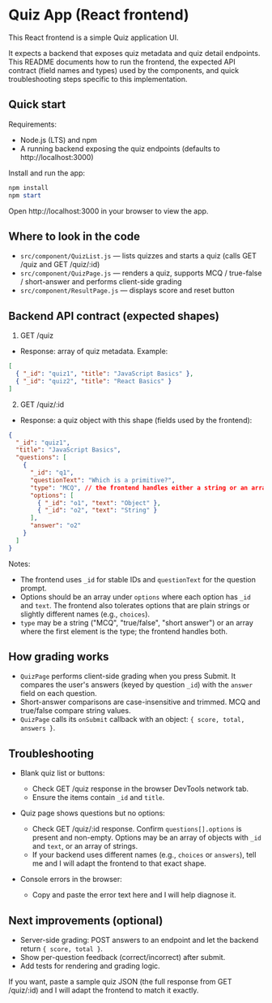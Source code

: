 # Quiz App (React frontend)

This React frontend is a simple Quiz application UI.

It expects a backend that exposes quiz metadata and quiz detail endpoints. This README documents how to run the frontend, the expected API contract (field names and types) used by the components, and quick troubleshooting steps specific to this implementation.

## Quick start

Requirements:
- Node.js (LTS) and npm
- A running backend exposing the quiz endpoints (defaults to http://localhost:3000)

Install and run the app:

```powershell
npm install
npm start
```

Open http://localhost:3000 in your browser to view the app.

## Where to look in the code
- `src/component/QuizList.js` — lists quizzes and starts a quiz (calls GET /quiz and GET /quiz/:id)
- `src/component/QuizPage.js` — renders a quiz, supports MCQ / true-false / short-answer and performs client-side grading
- `src/component/ResultPage.js` — displays score and reset button

## Backend API contract (expected shapes)

1) GET /quiz
- Response: array of quiz metadata. Example:

```json
[
  { "_id": "quiz1", "title": "JavaScript Basics" },
  { "_id": "quiz2", "title": "React Basics" }
]
```

2) GET /quiz/:id
- Response: a quiz object with this shape (fields used by the frontend):

```json
{
  "_id": "quiz1",
  "title": "JavaScript Basics",
  "questions": [
    {
      "_id": "q1",
      "questionText": "Which is a primitive?",
      "type": "MCQ", // the frontend handles either a string or an array like ["MCQ"]
      "options": [
        { "_id": "o1", "text": "Object" },
        { "_id": "o2", "text": "String" }
      ],
      "answer": "o2"
    }
  ]
}
```

Notes:
- The frontend uses `_id` for stable IDs and `questionText` for the question prompt.
- Options should be an array under `options` where each option has `_id` and `text`. The frontend also tolerates options that are plain strings or slightly different names (e.g., `choices`).
- `type` may be a string ("MCQ", "true/false", "short answer") or an array where the first element is the type; the frontend handles both.

## How grading works
- `QuizPage` performs client-side grading when you press Submit. It compares the user's answers (keyed by question `_id`) with the `answer` field on each question.
- Short-answer comparisons are case-insensitive and trimmed. MCQ and true/false compare string values.
- `QuizPage` calls its `onSubmit` callback with an object: `{ score, total, answers }`.

## Troubleshooting
- Blank quiz list or buttons:
  - Check GET /quiz response in the browser DevTools network tab.
  - Ensure the items contain `_id` and `title`.

- Quiz page shows questions but no options:
  - Check GET /quiz/:id response. Confirm `questions[].options` is present and non-empty. Options may be an array of objects with `_id` and `text`, or an array of strings.
  - If your backend uses different names (e.g., `choices` or `answers`), tell me and I will adapt the frontend to that exact shape.

- Console errors in the browser:
  - Copy and paste the error text here and I will help diagnose it.

## Next improvements (optional)
- Server-side grading: POST answers to an endpoint and let the backend return `{ score, total }`.
- Show per-question feedback (correct/incorrect) after submit.
- Add tests for rendering and grading logic.

If you want, paste a sample quiz JSON (the full response from GET /quiz/:id) and I will adapt the frontend to match it exactly.
